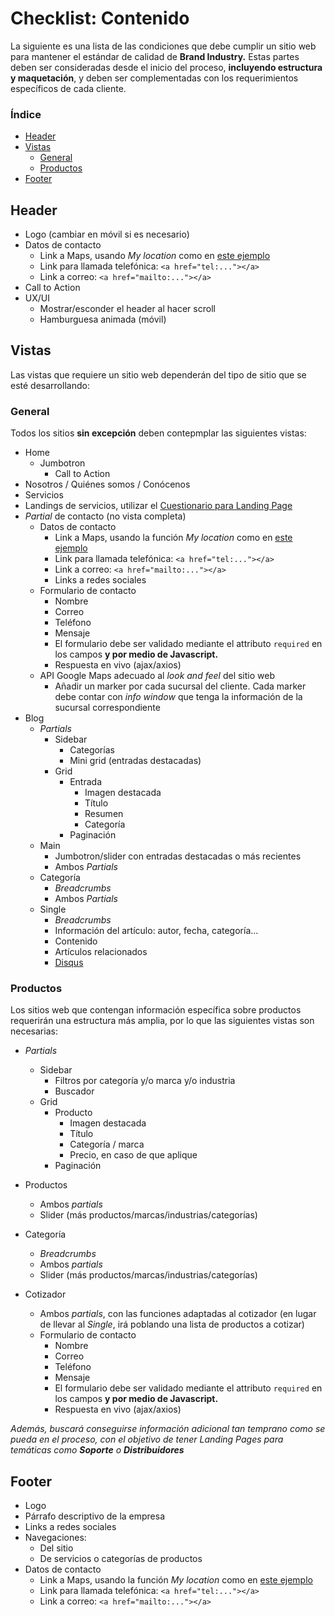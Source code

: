 # Checklist: Contenido

La siguiente es una lista de las condiciones que debe cumplir un sitio web para mantener el estándar de calidad de **Brand Industry.** Estas partes deben ser consideradas desde el inicio del proceso, **incluyendo estructura y maquetación**, y deben ser complementadas con los requerimientos específicos de cada cliente.

### Índice

- [Header](#1-Header)
- [Vistas](#2-Vistas)
	- [General](#21-General)
	- [Productos](#22-Productos)
- [Footer](#3-Footer)

## Header

- Logo (cambiar en móvil si es necesario)
- Datos de contacto
	- Link a Maps, usando *My location* como en [este ejemplo]("https://www.google.com/maps?saddr=My+Location&daddr=CONTYQUIM")
	- Link para llamada telefónica: `<a href="tel:..."></a>`
	- Link a correo: `<a href="mailto:..."></a>`
- Call to Action
- UX/UI
	- Mostrar/esconder el header al hacer scroll
	- Hamburguesa animada (móvil)

## Vistas

Las vistas que requiere un sitio web dependerán del tipo de sitio que se esté desarrollando:

### General

Todos los sitios **sin excepción** deben contepmplar las siguientes vistas:

- Home
	- Jumbotron
		- Call to Action
- Nosotros / Quiénes somos / Conócenos
- Servicios
- Landings de servicios, utilizar el [Cuestionario para Landing Page](#)
- *Partial* de contacto (no vista completa)
	- Datos de contacto
		- Link a Maps, usando la función *My location* como en [este ejemplo]("https://www.google.com/maps?saddr=My+Location&daddr=CONTYQUIM")
		- Link para llamada telefónica: `<a href="tel:..."></a>`
		- Link a correo: `<a href="mailto:..."></a>`
		- Links a redes sociales
	- Formulario de contacto
		- Nombre
		- Correo
		- Teléfono
		- Mensaje
		- El formulario debe ser validado mediante el attributo `required` en los campos **y por medio de Javascript.**
		- Respuesta en vivo (ajax/axios)
	- API Google Maps adecuado al *look and feel* del sitio web
		- Añadir un marker por cada sucursal del cliente. Cada marker debe contar con *info window* que tenga la información de la sucursal correspondiente
- Blog
	- *Partials*
		- Sidebar
			- Categorías
			- Mini grid (entradas destacadas)
		- Grid
			- Entrada
				- Imagen destacada
				- Título
				- Resumen
				- Categoría
			- Paginación
	- Main
		- Jumbotron/slider con entradas destacadas o más recientes
		- Ambos *Partials*
	- Categoría
		- *Breadcrumbs*
		- Ambos *Partials*
	- Single
		- *Breadcrumbs*
		- Información del artículo: autor, fecha, categoría...
		- Contenido
		- Artículos relacionados
		- [Disqus](https://disqus.com/)

### Productos

Los sitios web que contengan información específica sobre productos requerirán una estructura más amplia, por lo que las siguientes vistas son necesarias:

- *Partials*
	- Sidebar
		- Filtros por categoría y/o marca y/o industria
		- Buscador
	- Grid
		- Producto
			- Imagen destacada
			- Título
			- Categoría / marca
			- Precio, en caso de que aplique
		- Paginación

- Productos
	- Ambos *partials*
	- Slider (más productos/marcas/industrias/categorías)
- Categoría
	- *Breadcrumbs*
	- Ambos *partials*
	- Slider (más productos/marcas/industrias/categorías)
- Cotizador
	- Ambos *partials*, con las funciones adaptadas al cotizador (en lugar de llevar al *Single*, irá poblando una lista de productos a cotizar)
	- Formulario de contacto
		- Nombre
		- Correo
		- Teléfono
		- Mensaje
		- El formulario debe ser validado mediante el attributo `required` en los campos **y por medio de Javascript.**
		- Respuesta en vivo (ajax/axios)

*Además, buscará conseguirse información adicional tan temprano como se pueda en el proceso, con el objetivo de tener Landing Pages para temáticas como __Soporte__ o __Distribuidores__*

## Footer

- Logo
- Párrafo descriptivo de la empresa
- Links a redes sociales
- Navegaciones:
	- Del sitio
	- De servicios o categorías de productos
- Datos de contacto
	- Link a Maps, usando la función *My location* como en [este ejemplo]("https://www.google.com/maps?saddr=My+Location&daddr=CONTYQUIM")
	- Link para llamada telefónica: `<a href="tel:..."></a>`
	- Link a correo: `<a href="mailto:..."></a>`